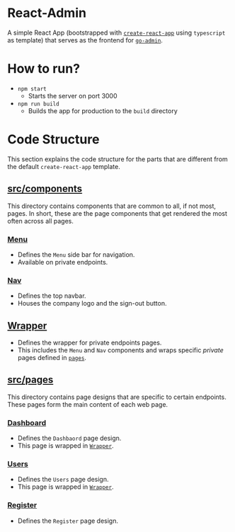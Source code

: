 # React-Admin
A simple React App (bootstrapped with [`create-react-app`](https://github.com/facebook/create-react-app) using `typescript` as template) that serves as the frontend for [`go-admin`](https://github.com/Rajil1213/go-admin).

# How to run?
* `npm start`
  - Starts the server on port 3000
* `npm run build`
  - Builds the app for production to the `build` directory

# Code Structure
This section explains the code structure for the parts that are different from the default `create-react-app` template.

## [src/components](./src/components/)
This directory contains components that are common to all, if not most, pages. In short, these are the page components that get rendered the most often across all pages.

### [Menu](./src/components/Menu.tsx)
* Defines the `Menu` side bar for navigation.
* Available on private endpoints.

### [Nav](./src/components/Nav.tsx)
* Defines the top navbar.
* Houses the company logo and the sign-out button.

## [Wrapper](./src/components/Wrapper.tsx)
* Defines the wrapper for private endpoints pages.
* This includes the `Menu` and `Nav` components and wraps specific _private_ pages defined in [`pages`](./src/pages/).

## [src/pages](./src/pages/)
This directory contains page designs that are specific to certain endpoints. These pages form the main content of each web page.

### [Dashboard](./src/pages/Dashboard.tsx)
* Defines the `Dashbaord` page design.
* This page is wrapped in [`Wrapper`](./src/components/Wrapper.tsx).

### [Users](./src/pages/Users.tsx)
* Defines the `Users` page design.
* This page is wrapped in [`Wrapper`](./src/components/Wrapper.tsx).

### [Register](./src/pages/Register.tsx)
* Defines the `Register` page design.
